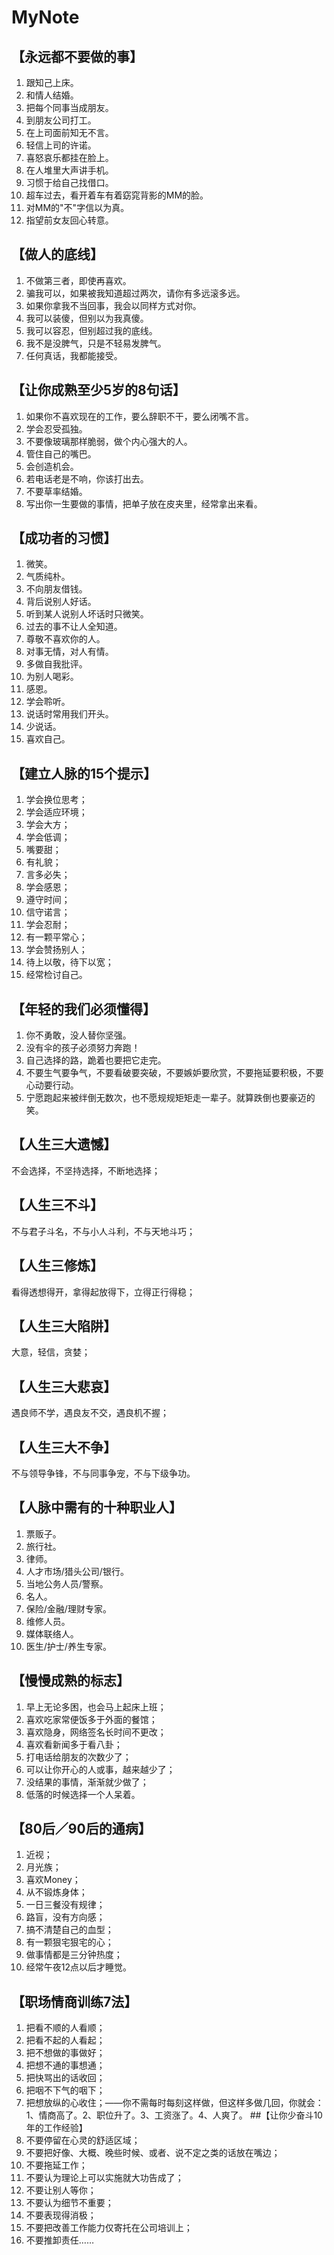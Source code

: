 # MyNote
## 【永远都不要做的事】
1. 跟知己上床。
2. 和情人结婚。
3. 把每个同事当成朋友。
4. 到朋友公司打工。
5. 在上司面前知无不言。
6. 轻信上司的许诺。
7. 喜怒哀乐都挂在脸上。
8. 在人堆里大声讲手机。
9. 习惯于给自己找借口。
10. 超车过去，看开着车有着窈窕背影的MM的脸。
11. 对MM的"不"字信以为真。
12. 指望前女友回心转意。
## 【做人的底线】
1. 不做第三者，即使再喜欢。
2. 骗我可以，如果被我知道超过两次，请你有多远滚多远。
3. 如果你拿我不当回事，我会以同样方式对你。
4. 我可以装傻，但别以为我真傻。
5. 我可以容忍，但别超过我的底线。
6. 我不是没脾气，只是不轻易发脾气。
7. 任何真话，我都能接受。
## 【让你成熟至少5岁的8句话】
1. 如果你不喜欢现在的工作，要么辞职不干，要么闭嘴不言。
2. 学会忍受孤独。
3. 不要像玻璃那样脆弱，做个内心强大的人。
4. 管住自己的嘴巴。
5. 会创造机会。
6. 若电话老是不响，你该打出去。
7. 不要草率结婚。
8. 写出你一生要做的事情，把单子放在皮夹里，经常拿出来看。
## 【成功者的习惯】
1. 微笑。
2. 气质纯朴。
3. 不向朋友借钱。
4. 背后说别人好话。
5. 听到某人说别人坏话时只微笑。
6. 过去的事不让人全知道。
7. 尊敬不喜欢你的人。
9. 对事无情，对人有情。
10. 多做自我批评。
11. 为别人喝彩。
12. 感恩。
13. 学会聆听。
14. 说话时常用我们开头。
15. 少说话。
16. 喜欢自己。
## 【建立人脉的15个提示】
1. 学会换位思考；
2. 学会适应环境；
3. 学会大方；
4. 学会低调；
5. 嘴要甜；
6. 有礼貌；
7. 言多必失；
8. 学会感恩；
9. 遵守时间；
10. 信守诺言；
11. 学会忍耐；
12. 有一颗平常心；
13. 学会赞扬别人；
14. 待上以敬，待下以宽；
15. 经常检讨自己。
## 【年轻的我们必须懂得】
1. 你不勇敢，没人替你坚强。
2. 没有伞的孩子必须努力奔跑！
3. 自己选择的路，跪着也要把它走完。
4. 不要生气要争气，不要看破要突破，不要嫉妒要欣赏，不要拖延要积极，不要心动要行动。
5. 宁愿跑起来被绊倒无数次，也不愿规规矩矩走一辈子。就算跌倒也要豪迈的笑。
## 【人生三大遗憾】
不会选择，不坚持选择，不断地选择；
## 【人生三不斗】
不与君子斗名，不与小人斗利，不与天地斗巧；
## 【人生三修炼】
看得透想得开，拿得起放得下，立得正行得稳；
## 【人生三大陷阱】
大意，轻信，贪婪；
## 【人生三大悲哀】
遇良师不学，遇良友不交，遇良机不握；
## 【人生三大不争】
不与领导争锋，不与同事争宠，不与下级争功。
## 【人脉中需有的十种职业人】
1. 票贩子。
2. 旅行社。
3. 律师。
4. 人才市场/猎头公司/银行。
5. 当地公务人员/警察。
6. 名人。
7. 保险/金融/理财专家。
8. 维修人员。
9. 媒体联络人。
10. 医生/护士/养生专家。
## 【慢慢成熟的标志】
1. 早上无论多困，也会马上起床上班；
2. 喜欢吃家常便饭多于外面的餐馆；
3. 喜欢隐身，网络签名长时间不更改；
4. 喜欢看新闻多于看八卦；
5. 打电话给朋友的次数少了；
6. 可以让你开心的人或事，越来越少了；
7. 没结果的事情，渐渐就少做了；
8. 低落的时候选择一个人呆着。
## 【80后／90后的通病】
1. 近视；
2. 月光族；
3. 喜欢Money；
4. 从不锻炼身体；
5. 一日三餐没有规律；
6. 路盲，没有方向感；
7. 搞不清楚自己的血型；
8. 有一颗狠宅狠宅的心；
9. 做事情都是三分钟热度；
10. 经常午夜12点以后才睡觉。
## 【职场情商训练7法】
1. 把看不顺的人看顺；
2. 把看不起的人看起；
3. 把不想做的事做好；
4. 把想不通的事想通；
5. 把快骂出的话收回；
6. 把咽不下气的咽下；
7. 把想放纵的心收住；——你不需每时每刻这样做，但这样多做几回，你就会：1、情商高了。2、职位升了。3、工资涨了。4、人爽了。
##【让你少奋斗10年的工作经验】
1. 不要停留在心灵的舒适区域；
2. 不要把好像、大概、晚些时候、或者、说不定之类的话放在嘴边；
3. 不要拖延工作；
4. 不要认为理论上可以实施就大功告成了；
5. 不要让别人等你；
6. 不要认为细节不重要；
7. 不要表现得消极；
8. 不要把改善工作能力仅寄托在公司培训上；
9. 不要推卸责任……
